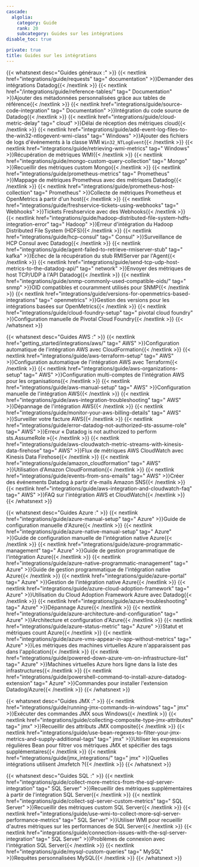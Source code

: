 ```yaml
---
cascade:
  algolia:
    category: Guide
    rank: 20
    subcategory: Guides sur les intégrations
disable_toc: true

private: true
title: Guides sur les intégrations
---
```


{{< whatsnext desc="Guides généraux :" >}}
    {{< nextlink href="integrations/guide/requests" tag=" documentation" >}}Demander des intégrations Datadog{{< /nextlink >}}
    {{< nextlink href="/integrations/guide/reference-tables/" tag=" Documentation" >}}Ajouter des métadonnées personnalisées grâce aux tables de référence{{< /nextlink >}}
    {{< nextlink href="integrations/guide/source-code-integration" tag=" Documentation" >}}Intégration du code source de Datadog{{< /nextlink >}}
    {{< nextlink href="integrations/guide/cloud-metric-delay" tag=" cloud" >}}Délai de réception des métriques cloud{{< /nextlink >}}
    {{< nextlink href="integrations/guide/add-event-log-files-to-the-win32-ntlogevent-wmi-class" tag=" Windows" >}}Ajouter des fichiers de logs d'événements à la classe WMI `Win32_NTLogEvent`{{< /nextlink >}}
    {{< nextlink href="integrations/guide/retrieving-wmi-metrics" tag=" Windows" >}}Récupération de métriques WMI{{< /nextlink >}}
    {{< nextlink href="integrations/guide/mongo-custom-query-collection" tag=" Mongo" >}}Recueillir des métriques custom Mongo{{< /nextlink >}}
    {{< nextlink href="integrations/guide/prometheus-metrics" tag=" Prometheus" >}}Mappage de métriques Prometheus avec des métriques Datadog{{< /nextlink >}}
    {{< nextlink href="integrations/guide/prometheus-host-collection" tag=" Prometheus" >}}Collecte de métriques Prometheus et OpenMetrics à partir d'un host{{< /nextlink >}}
    {{< nextlink href="integrations/guide/freshservice-tickets-using-webhooks" tag=" Webhooks" >}}Tickets Freshservice avec des Webhooks{{< /nextlink >}}
    {{< nextlink href="integrations/guide/hadoop-distributed-file-system-hdfs-integration-error" tag=" Hadoop" >}}Erreur d'intégration du Hadoop Distributed File System (HDFS){{< /nextlink >}}
    {{< nextlink href="integrations/guide/hcp-consul" tag=" Consul" >}}Surveillance de HCP Consul avec Datadog{{< /nextlink >}}
    {{< nextlink href="integrations/guide/agent-failed-to-retrieve-rmiserver-stub" tag=" kafka" >}}Échec de la récupération du stub RMIServer par l'Agent{{< /nextlink >}}
    {{< nextlink href="integrations/guide/send-tcp-udp-host-metrics-to-the-datadog-api/" tag=" network" >}}Envoyer des métriques de host TCP/UDP à l'API Datadog{{< /nextlink >}}
    {{< nextlink href="integrations/guide/snmp-commonly-used-compatible-oids/" tag=" snmp" >}}OID compatibles et couramment utilisés pour SNMP{{< /nextlink >}}
    {{< nextlink href="integrations/guide/versions-for-openmetrics-based-integrations" tag=" openmetrics" >}}Gestion des versions pour les intégrations basées sur OpenMetrics{{< /nextlink >}} {{< nextlink href="integrations/guide/cloud-foundry-setup" tag=" pivotal cloud foundry" >}}Configuration manuelle de Pivotal Cloud Foundry{{< /nextlink >}} {{< /whatsnext >}}

{{< whatsnext desc="Guides AWS :" >}}
    {{< nextlink href="getting_started/integrations/aws/" tag=" AWS" >}}Configuration automatique de l'intégration AWS avec CloudFormation{{< /nextlink >}}
    {{< nextlink href="integrations/guide/aws-terraform-setup" tag=" AWS" >}}Configuration automatique de l'intégration AWS avec Terraform{{< /nextlink >}}
    {{< nextlink href="integrations/guide/aws-organizations-setup" tag=" AWS" >}}Configuration multi-comptes de l'intégration AWS pour les organisations{{< /nextlink >}}
    {{< nextlink href="integrations/guide/aws-manual-setup" tag=" AWS" >}}Configuration manuelle de l'intégration AWS{{< /nextlink >}}
    {{< nextlink href="integrations/guide/aws-integration-troubleshooting" tag=" AWS" >}}Dépannage de l'intégration AWS{{< /nextlink >}}
    {{< nextlink href="integrations/guide/monitor-your-aws-billing-details" tag=" AWS" >}}Surveiller votre facture AWS{{< /nextlink >}}
    {{< nextlink href="integrations/guide/error-datadog-not-authorized-sts-assume-role" tag=" AWS" >}}Erreur « Datadog is not authorized to perform sts.AssumeRole »{{< /nextlink >}}
    {{< nextlink href="integrations/guide/aws-cloudwatch-metric-streams-with-kinesis-data-firehose" tag=" AWS" >}}Flux de métriques AWS CloudWatch avec Kinesis Data Firehose{{< /nextlink >}}
    {{< nextlink href="integrations/guide/amazon_cloudformation" tag=" AWS" >}}Utilisation d'Amazon CloudFormation{{< /nextlink >}}
    {{< nextlink href="integrations/guide/events-from-sns-emails" tag=" AWS" >}}Créer des événements Datadog à partir d'e-mails Amazon SNS{{< /nextlink >}}
    {{< nextlink href="integrations/guide/aws-integration-and-cloudwatch-faq" tag=" AWS" >}}FAQ sur l'intégration AWS et CloudWatch{{< /nextlink >}}
{{< /whatsnext >}}

{{< whatsnext desc="Guides Azure :" >}}
    {{< nextlink href="integrations/guide/azure-manual-setup" tag=" Azure" >}}Guide de configuration manuelle d'Azure{{< /nextlink >}}
    {{< nextlink href="integrations/guide/azure-native-manual-setup" tag=" Azure" >}}Guide de configuration manuelle de l'intégration native Azure{{< /nextlink >}}
    {{< nextlink href="integrations/guide/azure-programmatic-management" tag=" Azure" >}}Guide de gestion programmatique de l'intégration Azure{{< /nextlink >}}
    {{< nextlink href="integrations/guide/azure-native-programmatic-management" tag=" Azure" >}}Guide de gestion programmatique de l'intégration native Azure{{< /nextlink >}}
    {{< nextlink href="integrations/guide/azure-portal" tag=" Azure" >}}Gestion de l'intégration native Azure{{< /nextlink >}}
    {{< nextlink href="integrations/guide/azure-cloud-adoption-framework" tag=" Azure" >}}Utilisation du Cloud Adoption Framework Azure avec Datadog{{< /nextlink >}}
    {{< nextlink href="integrations/guide/azure-troubleshooting" tag=" Azure" >}}Dépannage Azure{{< /nextlink >}}
    {{< nextlink href="integrations/guide/azure-architecture-and-configuration" tag=" Azure" >}}Architecture et configuration d'Azure{{< /nextlink >}}
    {{< nextlink href="integrations/guide/azure-status-metric" tag=" Azure" >}}Statut et métriques count Azure{{< /nextlink >}}
    {{< nextlink href="integrations/guide/azure-vms-appear-in-app-without-metrics" tag=" Azure" >}}Les métriques des machines virtuelles Azure n'apparaissent pas dans l'application{{< /nextlink >}}
    {{< nextlink href="integrations/guide/powered-down-azure-vm-on-infrastructure-list" tag=" Azure" >}}Machines virtuelles Azure hors ligne dans la liste des infrastructures{{< /nextlink >}}
    {{< nextlink href="integrations/guide/powershell-command-to-install-azure-datadog-extension" tag=" Azure" >}}Commandes pour installer l'extension Datadog/Azure{{< /nextlink >}}
{{< /whatsnext >}}

{{< whatsnext desc="Guides JMX :" >}}
    {{< nextlink href="integrations/guide/running-jmx-commands-in-windows" tag=" jmx" >}}Exécuter des commandes JMX sous Windows{{< /nextlink >}}
    {{< nextlink href="integrations/guide/collecting-composite-type-jmx-attributes" tag=" jmx" >}}Recueillir des attributs JMX composite{{< /nextlink >}}
    {{< nextlink href="integrations/guide/use-bean-regexes-to-filter-your-jmx-metrics-and-supply-additional-tags" tag=" jmx" >}}Utiliser les expressions régulières Bean pour filtrer vos métriques JMX et spécifier des tags supplémentaires{{< /nextlink >}}
    {{< nextlink href="integrations/guide/jmx_integrations/" tag=" jmx" >}}Quelles intégrations utilisent Jmxfetch ?{{< /nextlink >}}
{{< /whatsnext >}}

{{< whatsnext desc="Guides SQL :" >}}
    {{< nextlink href="integrations/guide/collect-more-metrics-from-the-sql-server-integration" tag=" SQL Server" >}}Recueillir des métriques supplémentaires à partir de l'intégration SQL Server{{< /nextlink >}}
    {{< nextlink href="integrations/guide/collect-sql-server-custom-metrics" tag=" SQL Server" >}}Recueillir des métriques custom SQL Server{{< /nextlink >}}
    {{< nextlink href="integrations/guide/use-wmi-to-collect-more-sql-server-performance-metrics" tag=" SQL Server" >}}Utiliser WMI pour recueillir d'autres métriques sur les performances de SQL Server{{< /nextlink >}}
    {{< nextlink href="integrations/guide/connection-issues-with-the-sql-server-integration" tag=" SQL Server" >}}Problèmes de connexion avec l'intégration SQL Server{{< /nextlink >}}
    {{< nextlink href="integrations/guide/mysql-custom-queries" tag=" MySQL" >}}Requêtes personnalisées MySQL{{< /nextlink >}}
{{< /whatsnext >}}
